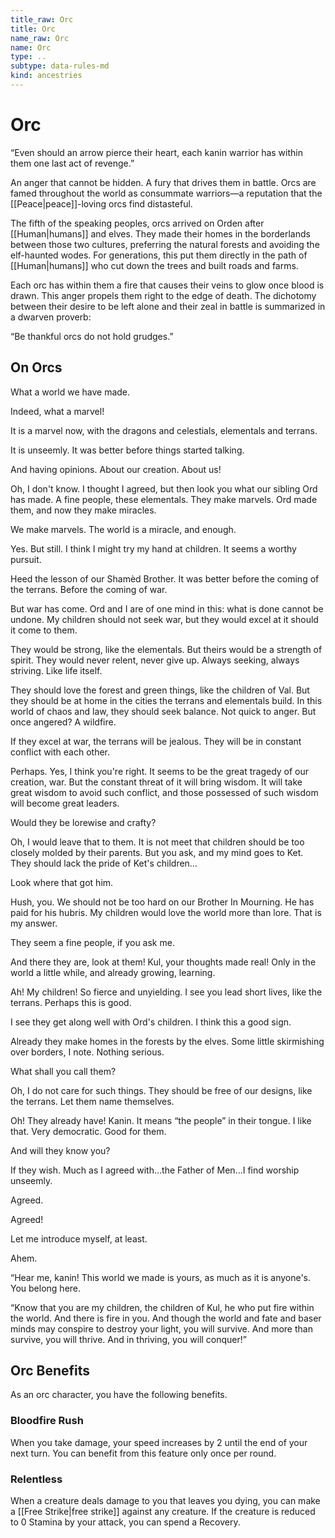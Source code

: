 ```yaml
---
title_raw: Orc
title: Orc
name_raw: Orc
name: Orc
type: ..
subtype: data-rules-md
kind: ancestries
---
```


# Orc

“Even should an arrow pierce their heart, each kanin warrior has within them one last act of revenge.”

An anger that cannot be hidden. A fury that drives them in battle. Orcs are famed throughout the world as consummate warriors—a reputation that the [[Peace|peace]]-loving orcs find distasteful.

The fifth of the speaking peoples, orcs arrived on Orden after [[Human|humans]] and elves. They made their homes in the borderlands between those two cultures, preferring the natural forests and avoiding the elf-haunted wodes. For generations, this put them directly in the path of [[Human|humans]] who cut down the trees and built roads and farms.

Each orc has within them a fire that causes their veins to glow once blood is drawn. This anger propels them right to the edge of death. The dichotomy between their desire to be left alone and their zeal in battle is summarized in a dwarven proverb:

“Be thankful orcs do not hold grudges.”

## On Orcs

What a world we have made.

Indeed, what a marvel!

It is a marvel now, with the dragons and celestials, elementals and terrans.

It is unseemly. It was better before things started talking.

And having opinions. About our creation. About us!

Oh, I don't know. I thought I agreed, but then look you what our sibling Ord has made. A fine people, these elementals. They make marvels. Ord made them, and now they make miracles.

We make marvels. The world is a miracle, and enough.

Yes. But still. I think I might try my hand at children. It seems a worthy pursuit.

Heed the lesson of our Shamèd Brother. It was better before the coming of the terrans. Before the coming of war.

But war has come. Ord and I are of one mind in this: what is done cannot be undone. My children should not seek war, but they would excel at it should it come to them.

They would be strong, like the elementals. But theirs would be a strength of spirit. They would never relent, never give up. Always seeking, always striving. Like life itself.

They should love the forest and green things, like the children of Val. But they should be at home in the cities the terrans and elementals build. In this world of chaos and law, they should seek balance. Not quick to anger. But once angered? A wildfire.

If they excel at war, the terrans will be jealous. They will be in constant conflict with each other.

Perhaps. Yes, I think you're right. It seems to be the great tragedy of our creation, war. But the constant threat of it will bring wisdom. It will take great wisdom to avoid such conflict, and those possessed of such wisdom will become great leaders.

Would they be lorewise and crafty?

Oh, I would leave that to them. It is not meet that children should be too closely molded by their parents. But you ask, and my mind goes to Ket. They should lack the pride of Ket's children…

Look where that got him.

Hush, you. We should not be too hard on our Brother In Mourning. He has paid for his hubris. My children would love the world more than lore. That is my answer.

They seem a fine people, if you ask me.

And there they are, look at them! Kul, your thoughts made real! Only in the world a little while, and already growing, learning.

Ah! My children! So fierce and unyielding. I see you lead short lives, like the terrans. Perhaps this is good.

I see they get along well with Ord's children. I think this a good sign.

Already they make homes in the forests by the elves. Some little skirmishing over borders, I note. Nothing serious.

What shall you call them?

Oh, I do not care for such things. They should be free of our designs, like the terrans. Let them name themselves.

Oh! They already have! Kanin. It means “the people” in their tongue. I like that. Very democratic. Good for them.

And will they know you?

If they wish. Much as I agreed with…the Father of Men…I find worship unseemly.

Agreed.

Agreed!

Let me introduce myself, at least.

Ahem.

“Hear me, kanin! This world we made is yours, as much as it is anyone's. You belong here.

“Know that you are my children, the children of Kul, he who put fire within the world. And there is fire in you. And though the world and fate and baser minds may conspire to destroy your light, you will survive. And more than survive, you will thrive. And in thriving, you will conquer!”

## Orc Benefits

As an orc character, you have the following benefits.

### Bloodfire Rush

When you take damage, your speed increases by 2 until the end of your next turn. You can benefit from this feature only once per round.

### Relentless

When a creature deals damage to you that leaves you dying, you can make a [[Free Strike|free strike]] against any creature. If the creature is reduced to 0 Stamina by your attack, you can spend a Recovery.
